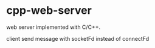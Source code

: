 # cpp-web-server
web server implemented with C/C++.


client send message with socketFd instead of connectFd